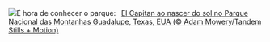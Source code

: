 ![](https://www.bing.com/th?id=OHR.GuadalupeTexas_PT-BR4550245879_UHD.jpg&w=1000)É hora de conhecer o parque:&nbsp;&ensp;[El Capitan ao nascer do sol no Parque Nacional das Montanhas Guadalupe, Texas, EUA (© Adam Mowery/Tandem Stills + Motion)](https://www.bing.com/th?id=OHR.GuadalupeTexas_PT-BR4550245879_UHD.jpg)
<br><br/>
